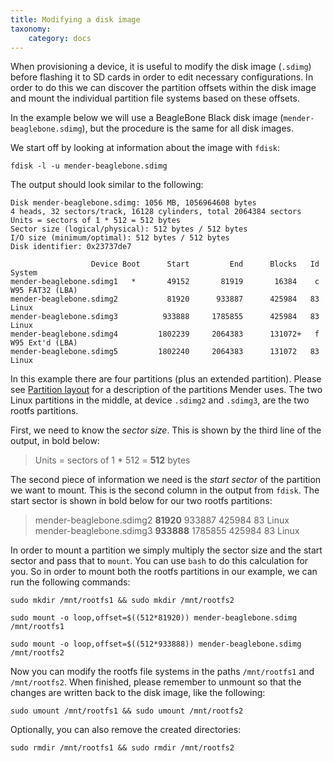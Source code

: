 ```yaml
---
title: Modifying a disk image
taxonomy:
    category: docs
---
```


When provisioning a device, it is useful to modify the disk image (`.sdimg`)
before flashing it to SD cards in order to edit necessary configurations.
In order to do this we can discover the partition offsets within the disk image
and mount the individual partition file systems based on these offsets.

In the example below we will use a BeagleBone Black disk image (`mender-beaglebone.sdimg`),
but the procedure is the same for all disk images.

We start off by looking at information about the image with `fdisk`:

```
fdisk -l -u mender-beaglebone.sdimg
```

The output should look similar to the following:

```
Disk mender-beaglebone.sdimg: 1056 MB, 1056964608 bytes
4 heads, 32 sectors/track, 16128 cylinders, total 2064384 sectors
Units = sectors of 1 * 512 = 512 bytes
Sector size (logical/physical): 512 bytes / 512 bytes
I/O size (minimum/optimal): 512 bytes / 512 bytes
Disk identifier: 0x23737de7

                  Device Boot      Start         End      Blocks   Id  System
mender-beaglebone.sdimg1   *       49152       81919       16384    c  W95 FAT32 (LBA)
mender-beaglebone.sdimg2           81920      933887      425984   83  Linux
mender-beaglebone.sdimg3          933888     1785855      425984   83  Linux
mender-beaglebone.sdimg4         1802239     2064383      131072+   f  W95 Ext'd (LBA)
mender-beaglebone.sdimg5         1802240     2064383      131072   83  Linux
```

In this example there are four partitions (plus an extended partition). Please see
[Partition layout](../../Devices/Partition-layout) for a description of the
partitions Mender uses. The two Linux partitions in the middle, at device
`.sdimg2` and `.sdimg3`, are the two rootfs partitions.

First, we need to know the *sector size*. This is shown by the third line of the output,
in bold below:

> Units = sectors of 1 * 512 = **512** bytes

The second piece of information we need is the *start sector* of the partition we want to mount.
This is the second column in the output from `fdisk`. The start sector is shown in bold below for
our two rootfs partitions:

> mender-beaglebone.sdimg2           **81920**      933887      425984   83  Linux  
> mender-beaglebone.sdimg3          **933888**     1785855      425984   83  Linux  

In order to mount a partition we simply multiply the sector size and the start sector
and pass that to `mount`. You can use `bash` to do this calculation for you.
So in order to mount both the rootfs partitions in our example, we can run the following commands:

```
sudo mkdir /mnt/rootfs1 && sudo mkdir /mnt/rootfs2
```

```
sudo mount -o loop,offset=$((512*81920)) mender-beaglebone.sdimg /mnt/rootfs1
```

```
sudo mount -o loop,offset=$((512*933888)) mender-beaglebone.sdimg /mnt/rootfs2
```

Now you can modify the rootfs file systems in the paths `/mnt/rootfs1` and `/mnt/rootfs2`.
When finished, please remember to unmount so that the changes are written back to the
disk image, like the following:

```
sudo umount /mnt/rootfs1 && sudo umount /mnt/rootfs2
```

Optionally, you can also remove the created directories:

```
sudo rmdir /mnt/rootfs1 && sudo rmdir /mnt/rootfs2
```
